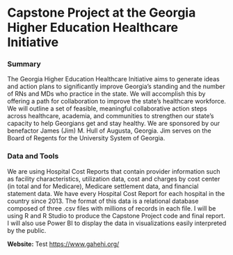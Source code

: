 # Capstone Project at the Georgia Higher Education Healthcare Initiative

### Summary

The Georgia Higher Education Healthcare Initiative aims to generate ideas and action plans to significantly improve Georgia’s standing and the number of RNs and MDs who practice in the state. We will accomplish this by offering a path for collaboration to improve the state’s healthcare workforce. We will outline a set of feasible, meaningful collaborative action steps across healthcare, academia, and communities to strengthen our state’s capacity to help Georgians get and stay healthy. We are sponsored by our benefactor James (Jim) M. Hull of Augusta, Georgia. Jim serves on the Board of Regents for the University System of Georgia.

### Data and Tools

We are using Hospital Cost Reports that contain provider information such as facility characteristics, utilization data, cost and charges by cost center (in total and for Medicare), Medicare settlement data, and financial statement data. We have every Hospital Cost Report for each hospital in the country since 2013. The format of this data is a relational database composed of three .csv files with millions of records in each file. I will be using R and R Studio to produce the Capstone Project code and final report. I will also use Power BI to display the data in visualizations easily interpreted by the public.

**Website:** Test
https://www.gahehi.org/
